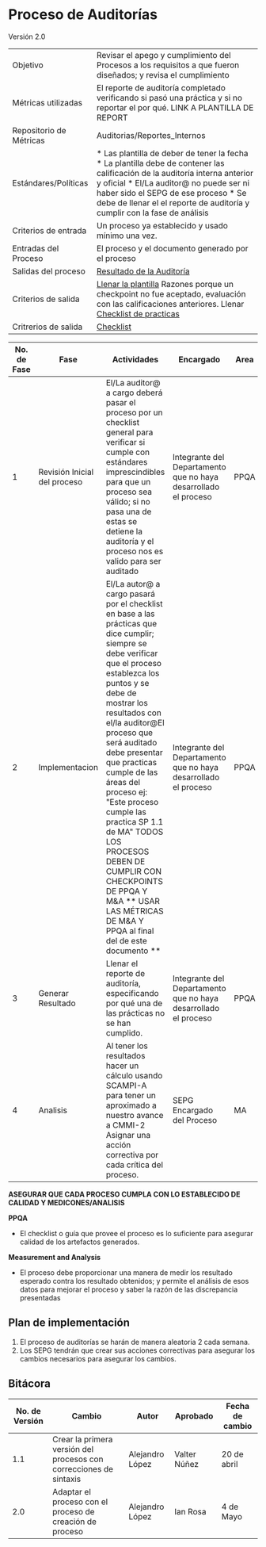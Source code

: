 # Proceso de Auditorías
Versión 2.0


 |      |      |
 | --- | --- |
 |    Objetivo   |    Revisar el apego y cumplimiento del Procesos a los requisitos a que fueron diseñados; y revisa el cumplimiento   |
|    Métricas utilizadas   | El reporte de auditoría completado verificando si pasó una práctica y si no reportar el por qué. LINK  A PLANTILLA DE REPORT |
| Repositorio de Métricas | Auditorias/Reportes_Internos |
|    Estándares/Políticas   |* Las plantilla de deber de tener la fecha * La plantilla debe de contener las calificación de la auditoría interna anterior y oficial * El/La auditor@ no puede ser ni haber sido el SEPG de ese proceso * Se debe de llenar el el reporte de auditoría y cumplir con la fase de análisis    |
|    Criterios de entrada   |    Un proceso ya establecido y usado mínimo una vez.   |
|    Entradas del Proceso   |    El proceso y el documento generado por el proceso   |
|    Salidas del proceso   |    [Resultado de la Auditoría](https://github.com/CaveLabs-1/Wiki/raw/ale-Auditorias/Auditorias/Plantilla_Reporte_De_Estatus_2.docx)   |
|    Criterios de salida   |   [Llenar la plantilla](https://github.com/CaveLabs-1/Wiki/raw/ale-Auditorias/Auditorias/Plantilla_Reporte_De_Estatus_2.docx) Razones porque un checkpoint no fue aceptado, evaluación con las calificaciones anteriores. Llenar [Checklist de practicas](https://github.com/CaveLabs-1/Wiki/raw/ale-Auditorias/Auditorias/Checklist_2.docx) |
|  Critrerios de salida   |    [Checklist](https://docs.google.com/spreadsheets/d/1PPFMxL9YHxfM2FBPDoeMXvrjVf6_NenFBjPuo37E55U/edit#gid=0)  |






|     No. de Fase    |     Fase   |        Actividades    |     Encargado    |     Area |
| --- | --- | --- | --- | --- |
|     1    |     Revisión Inicial del proceso    |     El/La auditor@ a cargo deberá pasar el proceso por un checklist general para verificar si cumple con estándares imprescindibles para que un proceso sea válido; si no pasa una de estas se detiene la auditoría y el proceso nos es valido para ser auditado    |    Integrante del Departamento que no haya desarrollado el proceso        | PPQA |
|     2    |     Implementacion    |    El/La autor@ a cargo pasará por el checklist en base a las prácticas que dice cumplir; siempre se debe verificar que el proceso establezca los puntos y se debe de mostrar los resultados con el/la auditor@El proceso que será auditado debe presentar que practicas cumple de las áreas del proceso ej: &quot;Este proceso cumple las practica SP 1.1 de MA&quot; TODOS LOS PROCESOS DEBEN DE CUMPLIR CON CHECKPOINTS DE PPQA Y M&amp;A \*\* USAR LAS MÉTRICAS DE M&amp;A Y PPQA al final del de este documento \*\*            | Integrante del Departamento que no haya desarrollado el proceso          | PPQA |
|     3    |     Generar Resultado    | Llenar el reporte de auditoría, especificando por qué una de las prácticas no se han cumplido. | Integrante del Departamento que no haya desarrollado el proceso          | PPQA |
| 4 | Analisis | Al tener los resultados hacer un cálculo usando SCAMPI-A para tener un aproximado a nuestro avance a CMMI-2 Asignar una acción correctiva por cada crítica del proceso. | SEPG Encargado del Proceso | MA |

**ASEGURAR QUE CADA PROCESO CUMPLA CON LO ESTABLECIDO DE CALIDAD Y MEDICONES/ANALISIS**

**PPQA**

- El checklist o guía que provee el proceso es lo suficiente para asegurar calidad de los artefactos generados.



**Measurement and Analysis**

- El proceso debe proporcionar una manera de medir los resultado esperado contra los resultado obtenidos; y permite el análisis de esos datos para mejorar el proceso y saber la razón de las discrepancia presentadas

## Plan de implementación

1. El proceso de auditorías se harán de manera aleatoria 2 cada semana.
2. Los SEPG tendrán que crear sus acciones correctivas para asegurar los cambios necesarios para asegurar los cambios.

  
## Bitácora
No. de Versión | Cambio | Autor | Aprobado | Fecha de cambio
------------|------|-------------|-----------|-----------
1.1 | Crear la primera versión del procesos con correcciones de sintaxis| Alejandro López | Valter Núñez | 20 de abril
2.0 | Adaptar el proceso con el proceso de creación de proceso| Alejandro López | Ian Rosa | 4 de Mayo

